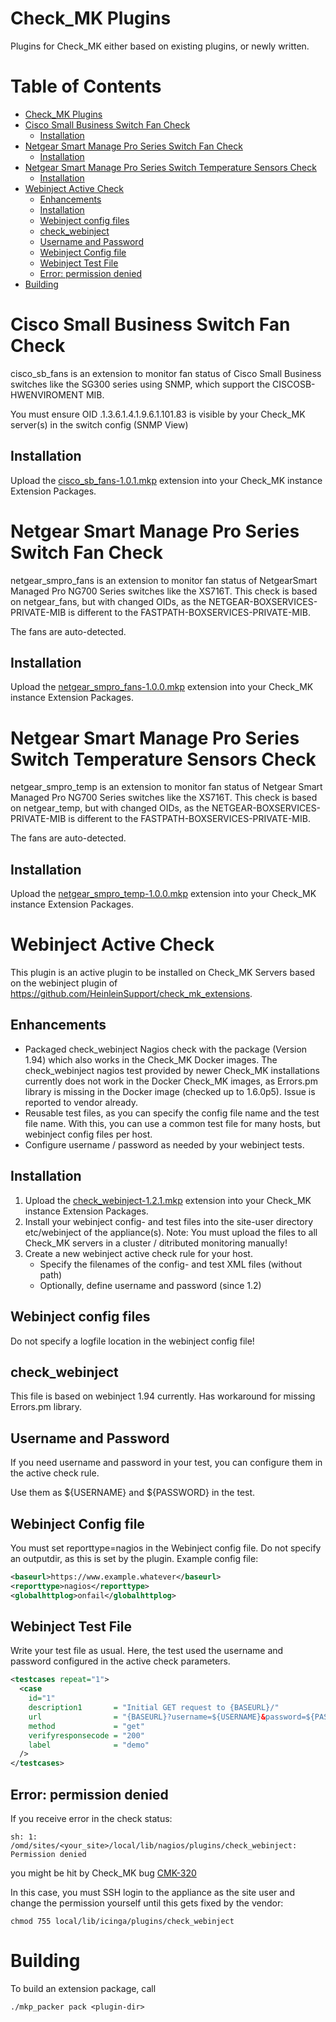 # Check_MK Plugins

Plugins for Check_MK either based on existing plugins, or newly written.


[TOC levels=1-5]: #

# Table of Contents
- [Check_MK Plugins](#check_mk-plugins)
- [Cisco Small Business Switch Fan Check](#cisco-small-business-switch-fan-check)
  - [Installation](#installation)
- [Netgear Smart Manage Pro Series Switch Fan Check](#netgear-smart-manage-pro-series-switch-fan-check)
  - [Installation](#installation-1)
- [Netgear Smart Manage Pro Series Switch Temperature Sensors Check](#netgear-smart-manage-pro-series-switch-temperature-sensors-check)
  - [Installation](#installation-2)
- [Webinject Active Check](#webinject-active-check)
  - [Enhancements](#enhancements)
  - [Installation](#installation-3)
  - [Webinject config files](#webinject-config-files)
  - [check_webinject](#check_webinject)
  - [Username and Password](#username-and-password)
  - [Webinject Config file](#webinject-config-file)
  - [Webinject Test File](#webinject-test-file)
  - [Error: permission denied](#error-permission-denied)
- [Building](#building)

# Cisco Small Business Switch Fan Check

cisco_sb_fans is an extension to monitor fan status of Cisco Small Business switches like the SG300 series using SNMP, 
which support the CISCOSB-HWENVIROMENT MIB.

You must ensure OID .1.3.6.1.4.1.9.6.1.101.83 is visible by your Check_MK server(s) in the switch config (SNMP View)

## Installation
Upload the [cisco_sb_fans-1.0.1.mkp](https://github.com/robertoschwald/check_mk_plugins/releases/download/sb_fan_1.0.1/cisco_sb_fans-1.0.1.mkp) extension into your Check_MK instance Extension Packages.



# Netgear Smart Manage Pro Series Switch Fan Check
netgear_smpro_fans is an extension to monitor fan status of NetgearSmart Managed Pro NG700 Series switches like the XS716T.
This check is based on netgear_fans, but with changed OIDs, as the NETGEAR-BOXSERVICES-PRIVATE-MIB is different to the FASTPATH-BOXSERVICES-PRIVATE-MIB.

The fans are auto-detected.

## Installation
Upload the [netgear_smpro_fans-1.0.0.mkp](https://github.com/robertoschwald/check_mk_plugins/releases/download/smpro_fans_1.0.0/netgear_smpro_fans-1.0.0.mkp) extension into your Check_MK instance Extension Packages.



# Netgear Smart Manage Pro Series Switch Temperature Sensors Check
netgear_smpro_temp is an extension to monitor fan status of Netgear Smart Managed Pro NG700 Series switches like the XS716T.
This check is based on netgear_temp, but with changed OIDs, as the NETGEAR-BOXSERVICES-PRIVATE-MIB is different to the FASTPATH-BOXSERVICES-PRIVATE-MIB.

The fans are auto-detected.

## Installation
Upload the [netgear_smpro_temp-1.0.0.mkp](https://github.com/robertoschwald/check_mk_plugins/releases/download/smpro_temp_1.0.0/netgear_smpro_temp-1.0.0.mkp) extension into your Check_MK instance Extension Packages.



# Webinject Active Check
This plugin is an active plugin to be installed on Check_MK Servers based on the webinject plugin of https://github.com/HeinleinSupport/check_mk_extensions.  

## Enhancements
- Packaged check_webinject Nagios check with the package (Version 1.94) which also works in the Check_MK Docker images. The check_webinject nagios test provided by newer Check_MK installations currently does not work in the Docker Check_MK images, as Errors.pm library is missing in the Docker image (checked up to 1.6.0p5). Issue is reported to vendor already.
- Reusable test files, as you can specify the config file name and the test file name. With this, you can use a common test file for many hosts, but webinject config files per host.
- Configure username / password as needed by your webinject tests.

## Installation
1. Upload the [check_webinject-1.2.1.mkp](https://github.com/robertoschwald/check_mk_plugins/releases/download/1.2.1/check_webinject-1.2.1.mkp) extension into your Check_MK instance Extension Packages.
2. Install your webinject config- and test files into the site-user directory etc/webinject of the appliance(s).
   Note: You must upload the files to all Check_MK servers in a cluster / ditributed monitoring manually!
3. Create a new webinject active check rule for your host. 
    - Specify the filenames of the config- and test XML files (without path)   
    - Optionally, define username and password (since 1.2)

## Webinject config files
Do not specify a logfile location in the webinject config file!

## check_webinject
This file is based on webinject 1.94 currently. Has workaround for missing Errors.pm library.

## Username and Password
If you need username and password in your test, you can configure them in the active check rule.

Use them as ${USERNAME} and ${PASSWORD} in the test.

## Webinject Config file
You must set reporttype=nagios in the Webinject config file. Do not specify an outputdir, as this is set by the plugin.
Example config file:
```xml
<baseurl>https://www.example.whatever</baseurl>
<reporttype>nagios</reporttype>
<globalhttplog>onfail</globalhttplog>
```

## Webinject Test File
Write your test file as usual. Here, the test used the username and password configured in the active check parameters.
```xml
<testcases repeat="1">
  <case
    id="1"
    description1       = "Initial GET request to {BASEURL}/"
    url                = "{BASEURL}?username=${USERNAME}&password=${PASSWORD}"
    method             = "get"
    verifyresponsecode = "200"
    label              = "demo"
  />
</testcases>
```
## Error: permission denied
If you receive error in the check status:
```
sh: 1: /omd/sites/<your_site>/local/lib/nagios/plugins/check_webinject: Permission denied
```
you might be hit by Check_MK bug [CMK-320](https://mathias-kettner.de/bugs.php?bug_id=CMK-320)

In this case, you must SSH login to the appliance as the site user and change the permission yourself until this gets fixed by the vendor:
```
chmod 755 local/lib/icinga/plugins/check_webinject
```


# Building
To build an extension package, call
```
./mkp_packer pack <plugin-dir>
```
